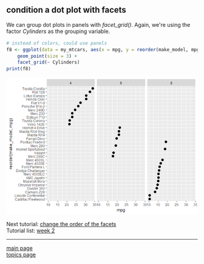 
condition a dot plot with facets
--------------------------------

We can group dot plots in panels with *facet\_grid()*. Again, we're using the factor *Cylinders* as the grouping variable.

``` r
# instead of colors, could use panels
f8 <- ggplot(data = my_mtcars, aes(x = mpg, y = reorder(make_model, mpg))) +
    geom_point(size = 3) +
    facet_grid(~ Cylinders)
print(f8)
```

![](tut-0707_condition-facets_files/figure-markdown_github-ascii_identifiers/unnamed-chunk-3-1.png)

Next tutorial: [change the order of the facets](tut-0708_order-facets.md)<br> Tutorial list: [week 2](week-02_assignments.md)

------------------------------------------------------------------------

[main page](../README.md)<br> [topics page](../README-by-topic.md)
